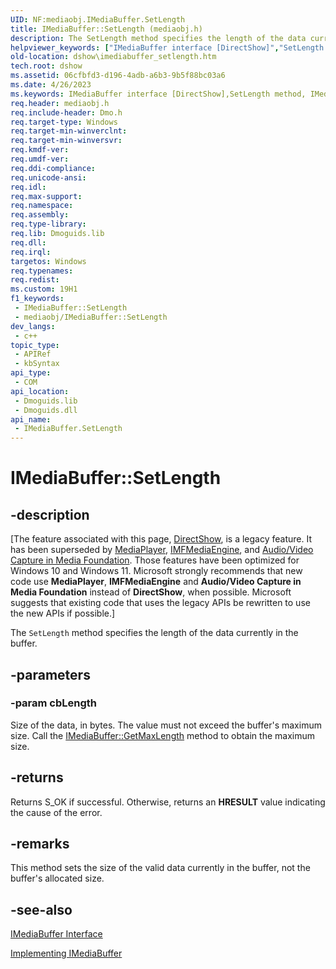 ```yaml
---
UID: NF:mediaobj.IMediaBuffer.SetLength
title: IMediaBuffer::SetLength (mediaobj.h)
description: The SetLength method specifies the length of the data currently in the buffer.
helpviewer_keywords: ["IMediaBuffer interface [DirectShow]","SetLength method","IMediaBuffer.SetLength","IMediaBuffer::SetLength","IMediaBufferSetLength","SetLength","SetLength method [DirectShow]","SetLength method [DirectShow]","IMediaBuffer interface","dshow.imediabuffer_setlength","mediaobj/IMediaBuffer::SetLength"]
old-location: dshow\imediabuffer_setlength.htm
tech.root: dshow
ms.assetid: 06cfbfd3-d196-4adb-a6b3-9b5f88bc03a6
ms.date: 4/26/2023
ms.keywords: IMediaBuffer interface [DirectShow],SetLength method, IMediaBuffer.SetLength, IMediaBuffer::SetLength, IMediaBufferSetLength, SetLength, SetLength method [DirectShow], SetLength method [DirectShow],IMediaBuffer interface, dshow.imediabuffer_setlength, mediaobj/IMediaBuffer::SetLength
req.header: mediaobj.h
req.include-header: Dmo.h
req.target-type: Windows
req.target-min-winverclnt: 
req.target-min-winversvr: 
req.kmdf-ver: 
req.umdf-ver: 
req.ddi-compliance: 
req.unicode-ansi: 
req.idl: 
req.max-support: 
req.namespace: 
req.assembly: 
req.type-library: 
req.lib: Dmoguids.lib
req.dll: 
req.irql: 
targetos: Windows
req.typenames: 
req.redist: 
ms.custom: 19H1
f1_keywords:
 - IMediaBuffer::SetLength
 - mediaobj/IMediaBuffer::SetLength
dev_langs:
 - c++
topic_type:
 - APIRef
 - kbSyntax
api_type:
 - COM
api_location:
 - Dmoguids.lib
 - Dmoguids.dll
api_name:
 - IMediaBuffer.SetLength
---
```


# IMediaBuffer::SetLength


## -description

\[The feature associated with this page, [DirectShow](/windows/win32/directshow/directshow), is a legacy feature. It has been superseded by [MediaPlayer](/uwp/api/Windows.Media.Playback.MediaPlayer), [IMFMediaEngine](/windows/win32/api/mfmediaengine/nn-mfmediaengine-imfmediaengine), and [Audio/Video Capture in Media Foundation](windows/win32/medfound/audio-video-capture-in-media-foundation). Those features have been optimized for Windows 10 and Windows 11. Microsoft strongly recommends that new code use **MediaPlayer**, **IMFMediaEngine** and **Audio/Video Capture in Media Foundation** instead of **DirectShow**, when possible. Microsoft suggests that existing code that uses the legacy APIs be rewritten to use the new APIs if possible.\]

The <code>SetLength</code> method specifies the length of the data currently in the buffer.

## -parameters

### -param cbLength

Size of the data, in bytes. The value must not exceed the buffer's maximum size. Call the <a href="/windows/desktop/api/mediaobj/nf-mediaobj-imediabuffer-getmaxlength">IMediaBuffer::GetMaxLength</a> method to obtain the maximum size.

## -returns

Returns S_OK if successful. Otherwise, returns an <b>HRESULT</b> value indicating the cause of the error.

## -remarks

This method sets the size of the valid data currently in the buffer, not the buffer's allocated size.

## -see-also

<a href="/windows/desktop/api/mediaobj/nn-mediaobj-imediabuffer">IMediaBuffer Interface</a>



<a href="/windows/desktop/DirectShow/implementing-imediabuffer">Implementing IMediaBuffer</a>